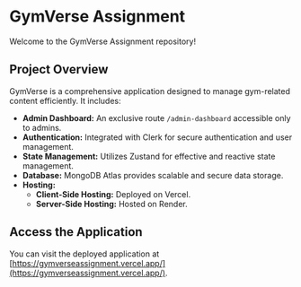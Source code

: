 

# GymVerse Assignment

Welcome to the GymVerse Assignment repository!

## Project Overview

GymVerse is a comprehensive application designed to manage gym-related content efficiently. It includes:

- **Admin Dashboard:** An exclusive route `/admin-dashboard` accessible only to admins.
- **Authentication:** Integrated with Clerk for secure authentication and user management.
- **State Management:** Utilizes Zustand for effective and reactive state management.
- **Database:** MongoDB Atlas provides scalable and secure data storage.
- **Hosting:**
  - **Client-Side Hosting:** Deployed on Vercel.
  - **Server-Side Hosting:** Hosted on Render.

## Access the Application

You can visit the deployed application at [https://gymverseassignment.vercel.app/](https://gymverseassignment.vercel.app/).

